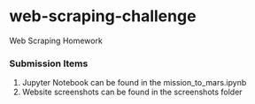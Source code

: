# web-scraping-challenge
Web Scraping Homework

### Submission Items
1. Jupyter Notebook can be found in the mission_to_mars.ipynb
1. Website screenshots can be found in the screenshots folder
